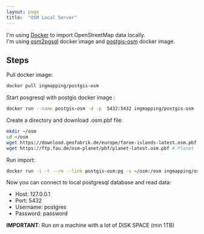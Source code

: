 ```yaml
---
layout: page
title:  "OSM Local Server"
---
```


I'm using [Docker](https://www.docker.com/) to import OpenStreetMap data locally.<br>
I'm using [osm2pgsql](https://github.com/ingmapping/docker-osm2pgsql) docker image and [postgis-osm](https://github.com/ingmapping/docker-postgis-osm) docker image.

## Steps

Pull docker image:

```bash
docker pull ingmapping/postgis-osm
```

Start posgresql with postgis docker image :

```bash
docker run --name postgis-osm -d -p  5432:5432 ingmapping/postgis-osm
```

Create a directory and download .osm.pbf file:

```bash
mkdir ~/osm
cd ~/osm
wget https://download.geofabrik.de/europe/faroe-islands-latest.osm.pbf # Faroe Islands (small size for testing)
wget https://ftp.fau.de/osm-planet/pbf/planet-latest.osm.pbf # Planet (big size)
```

Run import:

```bash
docker run -i -t --rm --link postgis-osm:pg -v ~/osm:/osm ingmapping/osm2pgsql -c 'osm2pgsql --create --slim --cache 2000 --number-processes 4 --database $PG_ENV_POSTGRES_DB --username $PG_ENV_POSTGRES_USER --host pg --port $PG_PORT_5432_TCP_PORT /osm/faroe-islands-latest.osm.pbf'
```

Now you can connect to local postgresql database and read data:

- Host: 127.0.0.1
- Port: 5432
- Username: postgres
- Password: password

**IMPORTANT**: Run on a machine with a lot of DISK SPACE (min 1TB)